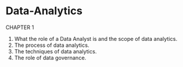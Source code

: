 # Data-Analytics

CHAPTER 1

1. What the role of a Data Analyst is and the scope of data analytics.
2. The process of data analytics. 
3. The techniques of data analytics.
4. The role of data governance.
